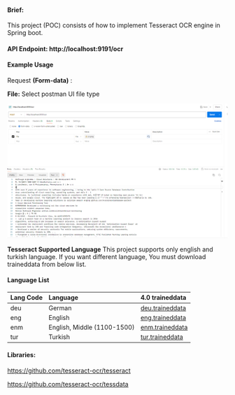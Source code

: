 #### Brief:
This project (POC) consists of how to implement Tesseract OCR engine in Spring boot.

#### API Endpoint: http://localhost:9191/ocr

#### Example Usage
Request **(Form-data)** :

**File:** Select postman UI file type

![Alt](/src/main/resources/response.png "Response")

**Tesseract Supported Language**
This project supports only english and turkish language. If you want different language, You must download traineddata from below list.

#### Language List
Lang Code | Language | 4.0 traineddata
:---------| :------- | :---------------
deu | German | [deu.traineddata](https://github.com/tesseract-ocr/tessdata/raw/4.00/deu.traineddata)
eng | English | [eng.traineddata](https://github.com/tesseract-ocr/tessdata/raw/4.00/eng.traineddata)
enm | English, Middle (1100-1500) | [enm.traineddata](https://github.com/tesseract-ocr/tessdata/raw/4.00/enm.traineddata)
tur | Turkish | [tur.traineddata](https://github.com/tesseract-ocr/tessdata/raw/4.00/tur.traineddata)

#### Libraries:
https://github.com/tesseract-ocr/tesseract

https://github.com/tesseract-ocr/tessdata 


